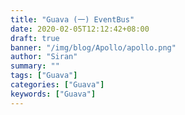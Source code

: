 ```yaml
---
title: "Guava (一) EventBus"
date: 2020-02-05T12:12:42+08:00
draft: true
banner: "/img/blog/Apollo/apollo.png"
author: "Siran"
summary: ""
tags: ["Guava"]
categories: ["Guava"]
keywords: ["Guava"]
---
```


